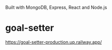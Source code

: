 Built with MongoDB, Express, React and Node.js


# goal-setter

https://goal-setter-production.up.railway.app/
